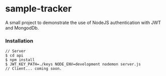 # sample-tracker
A small project to demonstrate the use of NodeJS authentication with JWT and MongodDb.

### Installation
```
// Server
$ cd api
$ npm install
$ JWT_KEY_PATH=./keys NODE_ENV=development nodemon server.js
// Client... coming soon.

